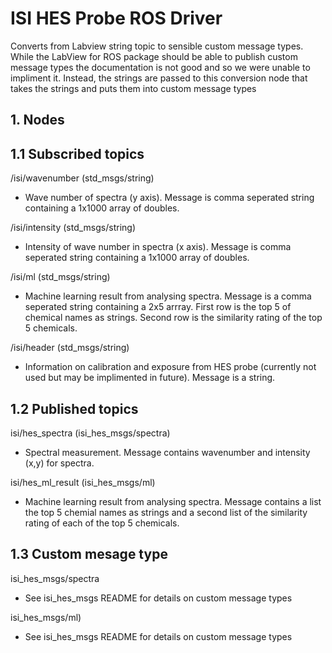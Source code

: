# ISI HES Probe ROS Driver

Converts from Labview string topic to sensible custom message types.
While the LabView for ROS package should be able to publish custom message types the documentation is not good and so we were unable to impliment it. Instead, the strings are passed to this conversion node that takes the strings and puts them into custom message types

## 1. Nodes

## 1.1 Subscribed topics

/isi/wavenumber (std_msgs/string)

- Wave number of spectra (y axis). Message is comma seperated string containing a 1x1000 array of doubles.

/isi/intensity (std_msgs/string)

- Intensity of wave number in spectra (x axis). Message is comma seperated string containing a 1x1000 array of doubles.

/isi/ml (std_msgs/string)

- Machine learning result from analysing spectra. Message is a comma seperated string containing a 2x5 arrray. First row is the top 5 of chemical names as strings. Second row is the similarity rating of the top 5 chemicals.

/isi/header (std_msgs/string)

- Information on calibration and exposure from HES probe (currently not used but may be implimented in future). Message is a string.

## 1.2 Published topics

isi/hes_spectra (isi_hes_msgs/spectra)

- Spectral measurement. Message contains wavenumber and intensity (x,y) for spectra.

isi/hes_ml_result (isi_hes_msgs/ml)

- Machine learning result from analysing spectra. Message contains a list the top 5 chemial names as strings and a second list of the similarity rating of each of the top 5 chemicals.

## 1.3 Custom mesage type

isi_hes_msgs/spectra

- See isi_hes_msgs README for details on custom message types

isi_hes_msgs/ml)

- See isi_hes_msgs README for details on custom message types
